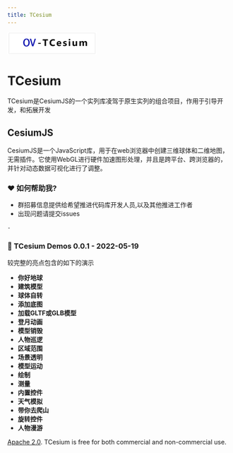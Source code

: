 ```yaml
---
title: TCesium
---
```

<img src="https://github.com/light-come/TCesium/blob/main/assets/images/logo.png" width="40%" />

# TCesium
TCesium是CesiumJS的一个实列库凌驾于原生实列的组合项目，作用于引导开发，和拓展开发
## CesiumJS
CesiumJS是一个JavaScript库，用于在web浏览器中创建三维球体和二维地图，无需插件。它使用WebGL进行硬件加速图形处理，并且是跨平台、跨浏览器的，并针对动态数据可视化进行了调整。
### ❤️ 如何帮助我? 

- 群招募信息提供给希望推进代码库开发人员,以及其他推进工作者
- 出现问题请提交issues 

```sh
-
```
### :clap: TCesium Demos 0.0.1 - 2022-05-19
较完整的亮点包含的如下的演示
- **你好地球**
- **建筑模型**
- **球体自转**
- **添加底图**
- **加载GLTF或GLB模型**
- **登月动画**
- **模型销毁**
- **人物巡逻**
- **区域范围**
- **场景透明**
- **模型运动**
- **绘制**
- **测量**
- **内置控件**
- **天气模拟**
- **带你去爬山**
- **旋转控件**
- **人物漫游**

[Apache 2.0](http://www.apache.org/licenses/LICENSE-2.0.html). TCesium is free for both commercial and non-commercial use.
